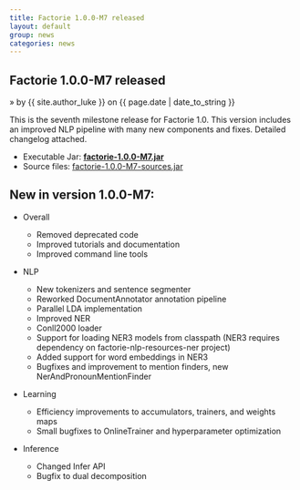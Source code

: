 ```yaml
---
title: Factorie 1.0.0-M7 released
layout: default
group: news
categories: news
---
```


## Factorie 1.0.0-M7 released
 &raquo; by {{ site.author_luke }} on {{ page.date | date_to_string }}

This is the seventh milestone release for Factorie 1.0. This version includes an improved NLP pipeline with many new components and fixes. Detailed changelog attached.

* Executable Jar: **[factorie-1.0.0-M7.jar](http://factorie.googlecode.com/files/factorie-1.0.0-M7.jar)**
* Source files: [factorie-1.0.0-M7-sources.jar](http://factorie.googlecode.com/files/factorie-1.0.0-M7-sources.jar)

New in version 1.0.0-M7:
---

* Overall
    - Removed deprecated code
    - Improved tutorials and documentation
    - Improved command line tools

* NLP
    - New tokenizers and sentence segmenter
    - Reworked DocumentAnnotator annotation pipeline
    - Parallel LDA implementation
    - Improved NER
    - Conll2000 loader
    - Support for loading NER3 models from classpath (NER3 requires dependency on factorie-nlp-resources-ner project)
    - Added support for word embeddings in NER3
    - Bugfixes and improvement to mention finders, new NerAndPronounMentionFinder

* Learning
    - Efficiency improvements to accumulators, trainers, and weights maps
    - Small bugfixes to OnlineTrainer and hyperparameter optimization

* Inference
    - Changed Infer API
    - Bugfix to dual decomposition
